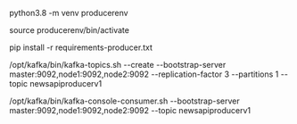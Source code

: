 python3.8 -m venv producerenv

source producerenv/bin/activate

pip install -r requirements-producer.txt

/opt/kafka/bin/kafka-topics.sh --create --bootstrap-server master:9092,node1:9092,node2:9092 --replication-factor 3 --partitions 1 --topic newsapiproducerv1

/opt/kafka/bin/kafka-console-consumer.sh --bootstrap-server master:9092,node1:9092,node2:9092 --topic newsapiproducerv1
